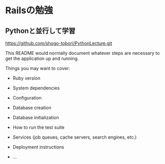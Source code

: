 # Railsの勉強

## Pythonと並行して学習
https://github.com/shogo-tobori/PythonLecture.git



This README would normally document whatever steps are necessary to get the
application up and running.

Things you may want to cover:

* Ruby version

* System dependencies

* Configuration

* Database creation

* Database initialization

* How to run the test suite

* Services (job queues, cache servers, search engines, etc.)

* Deployment instructions

* ...
